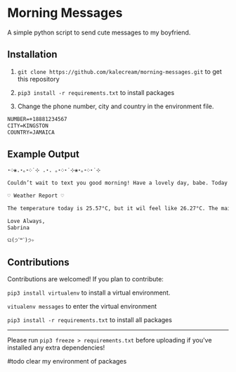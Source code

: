 # Morning Messages

A simple python script to send cute messages to my boyfriend.

## Installation

1. `git clone https://github.com/kalecream/morning-messages.git`
to get this repository

2. `pip3 install -r requirements.txt`
to install packages

3. Change the phone number, city and country in the environment file.

```txt
NUMBER=+18881234567
CITY=KINGSTON
COUNTRY=JAMAICA
```

## Example Output

```txt
⋆༶❀.⋆｡⋆༶˙⊹ .⋆. ｡⋆༶⋆˙⊹❀⋆｡⋆༶⋆˙⊹

Couldn’t wait to text you good morning! Have a lovely day, babe. Today is Monday, November 11, 2021 and it's another day full of potential to give life some meaning. Night falls at 05:30:55 PM which gives you plenty of time!

♡ Weather Report ♡

The temperature today is 25.57°C, but it wil feel like 26.27°C. The main thing for today in weather is Clouds and they say there will be few clouds.

Love Always,
Sabrina

ଘ(੭ˊ꒳​ˋ)੭✧
```

## Contributions

Contributions are welcomed! If you plan to contribute:

`pip3 install virtualenv`
to install a virtual environment.

`vitualenv messages`
to enter the virtual environment

`pip3 install -r requirements.txt`
to install all packages

---

Please run `pip3 freeze > requirements.txt` before uploading if you've installed any extra dependencies!

#todo clear my environment of packages